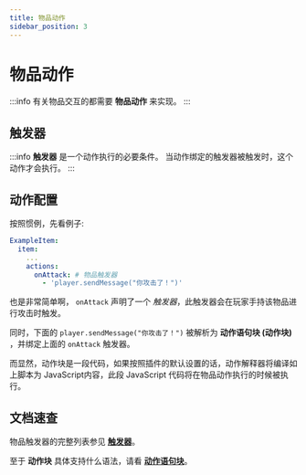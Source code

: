 ```yaml
---
title: 物品动作
sidebar_position: 3
---
```


# 物品动作

:::info
有关物品交互的都需要 **物品动作** 来实现。
:::

## 触发器

:::info
**触发器** 是一个动作执行的必要条件。
当动作绑定的触发器被触发时，这个动作才会执行。
:::

## 动作配置

按照惯例，先看例子:

```YAML
ExampleItem:
  item:
    ...
    actions:
      onAttack: # 物品触发器
        - 'player.sendMessage("你攻击了！")'
```

也是非常简单啊， `onAttack` 声明了一个 *触发器*，此触发器会在玩家手持该物品进行攻击时触发。

同时，下面的 `player.sendMessage("你攻击了！")` 被解析为 **动作语句块 (动作块)** ，并绑定上面的 `onAttack` 触发器。

而显然，动作块是一段代码，如果按照插件的默认设置的话，动作解释器将编译如上脚本为 JavaScript内容，此段 JavaScript 代码将在物品动作执行的时候被执行。

## 文档速查

物品触发器的完整列表参见 **[触发器](../quick-lookup/item-trigger.md)**。

至于 **动作块** 具体支持什么语法，请看 **[动作语句块](../quick-lookup/action-block.md)**。
